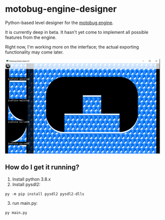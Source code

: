 # motobug-engine-designer
Python-based level designer for the [motobug engine](https://github.com/coderman64/motobug-engine).

It is currently deep in beta. It hasn't yet come to implement all possible features from the engine.

Right now, I'm working more on the interface; the actual exporting functionality may come later.

![Screenshot 1](screenshots/screenshot1.png "Screenshot 1")

## How do I get it running?

1. Install python 3.8.x
2. Install pysdl2:
```
py -m pip install pysdl2 pysdl2-dlls
```

3. run main.py:

```
py main.py
```


